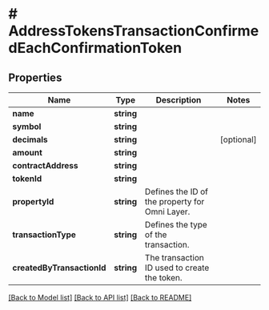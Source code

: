 # # AddressTokensTransactionConfirmedEachConfirmationToken

## Properties

Name | Type | Description | Notes
------------ | ------------- | ------------- | -------------
**name** | **string** |  |
**symbol** | **string** |  |
**decimals** | **string** |  | [optional]
**amount** | **string** |  |
**contractAddress** | **string** |  |
**tokenId** | **string** |  |
**propertyId** | **string** | Defines the ID of the property for Omni Layer. |
**transactionType** | **string** | Defines the type of the transaction. |
**createdByTransactionId** | **string** | The transaction ID used to create the token. |

[[Back to Model list]](../../README.md#models) [[Back to API list]](../../README.md#endpoints) [[Back to README]](../../README.md)
